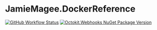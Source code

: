 # JamieMagee.DockerReference

[![GitHub Workflow Status](https://img.shields.io/github/workflow/status/JamieMagee/DockerReference/Build?style=for-the-badge)](https://github.com/octokit/webhooks.net/actions/workflows/build.yml?query=branch%3Amain)
[![Octokit.Webhooks NuGet Package Version](https://img.shields.io/nuget/v/JamieMagee.DockerReference?style=for-the-badge)](https://www.nuget.org/packages/Octokit.Webhooks/)

